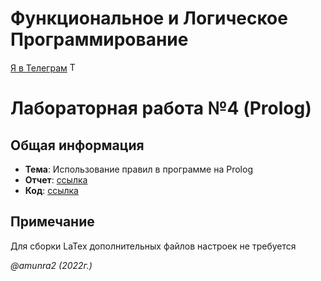 # Функциональное и Логическое Программирование

[Я в Телеграм](https://t.me/amunra2) <img src="https://img.icons8.com/external-tal-revivo-shadow-tal-revivo/344/external-telegram-is-a-cloud-based-instant-messaging-and-voice-over-ip-service-logo-shadow-tal-revivo.png" alt="Telegram" width=15>

# Лабораторная работа №4 (Prolog)

## Общая информация

* **Тема**: Использование правил в программе на Prolog
* **Отчет**: [ссылка](./docs/falp_lab14.pdf)
* **Код**: [ссылка](./src/)


## Примечание

Для сборки LaTex дополнительных файлов настроек не требуется


_@amunra2 (2022г.)_
